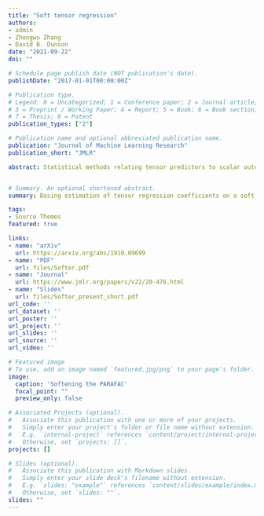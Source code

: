 ```yaml
---
title: "Soft tensor regression"
authors:
- admin
- Zhengwu Zhang
- David B. Dunson
date: "2021-09-22"
doi: ""

# Schedule page publish date (NOT publication's date).
publishDate: "2017-01-01T00:00:00Z"

# Publication type.
# Legend: 0 = Uncategorized; 1 = Conference paper; 2 = Journal article;
# 3 = Preprint / Working Paper; 4 = Report; 5 = Book; 6 = Book section;
# 7 = Thesis; 8 = Patent
publication_types: ["2"]

# Publication name and optional abbreviated publication name.
publication: "Journal of Machine Learning Research"
publication_short: "JMLR"

abstract: Statistical methods relating tensor predictors to scalar outcomes in a regression model generally vectorize the tensor predictor and estimate the coefficients of its entries employing some form of regularization, use summaries of the tensor covariate, or use a low dimensional approximation of the coefficient tensor. However, low rank approximations of the coefficient tensor can suffer if the true rank is not small. We propose a tensor regression framework which assumes a soft version of the parallel factors (PARAFAC) approximation. In contrast to classic PARAFAC, where each entry of the coefficient tensor is the sum of products of row-specific contributions across the tensor modes, the soft tensor regression (Softer) framework allows the row-specific contributions to vary around an overall mean. We follow a Bayesian approach to inference, and show that softening the PARAFAC increases model flexibility, leads to improved estimation of coefficient tensors, more accurate identification of important predictor entries, and more precise predictions, even for a low approximation rank. From a theoretical perspective, we show that employing Softer leads to a weakly consistent posterior distribution of the coefficient tensor, irrespective of the true or approximation tensor rank, a result that is not true when employing the classic PARAFAC for tensor regression.


# Summary. An optional shortened abstract.
summary: Basing estimation of tensor regression coefficients on a soft version of the PARAFAC approximation.

tags:
- Source Themes
featured: true

links:
- name: "arXiv"
  url: https://arxiv.org/abs/1910.09699
- name: "PDF"
  url: files/Softer.pdf
- name: "Journal"
  url: https://www.jmlr.org/papers/v22/20-476.html
- name: "Slides"
  url: files/Softer_present_short.pdf
url_code: ''
url_dataset: ''
url_poster: ''
url_project: ''
url_slides: ''
url_source: ''
url_video: ''

# Featured image
# To use, add an image named `featured.jpg/png` to your page's folder. 
image:
  caption: 'Softening the PARAFAC'
  focal_point: ""
  preview_only: false

# Associated Projects (optional).
#   Associate this publication with one or more of your projects.
#   Simply enter your project's folder or file name without extension.
#   E.g. `internal-project` references `content/project/internal-project/index.md`.
#   Otherwise, set `projects: []`.
projects: []

# Slides (optional).
#   Associate this publication with Markdown slides.
#   Simply enter your slide deck's filename without extension.
#   E.g. `slides: "example"` references `content/slides/example/index.md`.
#   Otherwise, set `slides: ""`.
slides: ""
---
```


